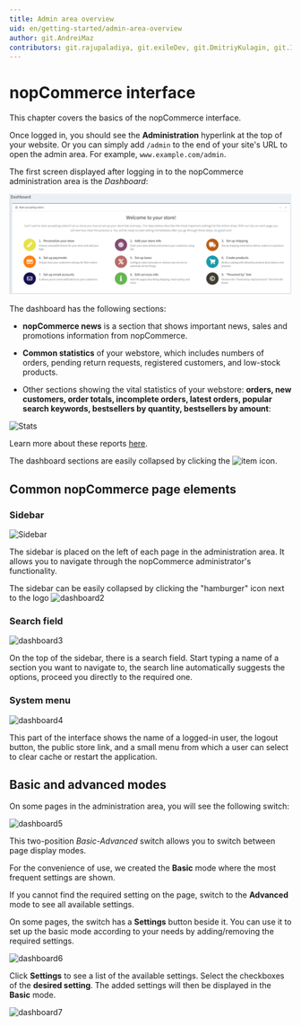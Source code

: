 ```yaml
---
title: Admin area overview
uid: en/getting-started/admin-area-overview
author: git.AndreiMaz
contributors: git.rajupaladiya, git.exileDev, git.DmitriyKulagin, git.IvanIvanIvanov, git.ivkadp
---
```


# nopCommerce interface

This chapter covers the basics of the nopCommerce interface.

Once logged in, you should see the **Administration** hyperlink at the top of your website. Or you can simply add `/admin` to the end of your site's URL to open the admin area. For example, `www.example.com/admin`.

The first screen displayed after logging in to the nopCommerce administration area is the *Dashboard*:

![dashboard](_static/admin-area-overview/dashboard.png)

The dashboard has the following sections:

* **nopCommerce news** is a section that shows important news, sales and promotions information from nopCommerce.

* **Common statistics** of your webstore, which includes numbers of orders, pending return requests, registered customers, and low-stock products.

* Other sections showing the vital statistics of your webstore: **orders, new customers, order totals, incomplete orders, latest orders, popular search keywords, bestsellers by quantity, bestsellers by amount**:

![Stats](_static/admin-area-overview/stats.jpg)

Learn more about these reports [here](xref:en/running-your-store/reports).

The dashboard sections are easily collapsed by clicking the ![item](_static/admin-area-overview/item.png) icon.

## Common nopCommerce page elements

### Sidebar

![Sidebar](_static/admin-area-overview/sidebar.jpg)

The sidebar is placed on the left of each page in the administration area. It allows you to navigate through the nopCommerce administrator's functionality.

The sidebar can be easily collapsed by clicking the "hamburger" icon next to the logo ![dashboard2](_static/admin-area-overview/hamburger.jpg)

### Search field

![dashboard3](_static/admin-area-overview/search.jpg)

On the top of the sidebar, there is a search field. Start typing a name of a section you want to navigate to, the search line automatically suggests the options, proceed you directly to the required one.

### System menu

![dashboard4](_static/admin-area-overview/menu.jpg)

This part of the interface shows the name of a logged-in user, the logout button, the public store link, and a small menu from which a user can select to clear cache or restart the application.

## Basic and advanced modes

On some pages in the administration area, you will see the following switch:

![dashboard5](_static/admin-area-overview/dashboard5.png)

This two-position *Basic-Advanced* switch allows you to switch between page display modes.

For the convenience of use, we created the **Basic** mode where the most frequent settings are shown.

If you cannot find the required setting on the page, switch to the **Advanced** mode to see all available settings.

On some pages, the switch has a **Settings** button beside it. You can use it to set up the basic mode according to your needs by adding/removing the required settings.

![dashboard6](_static/admin-area-overview/dashboard6.png)

Click **Settings** to see a list of the available settings. Select the checkboxes of the **desired setting**. The added settings will then be displayed in the **Basic** mode.

![dashboard7](_static/admin-area-overview/dashboard7.png)
